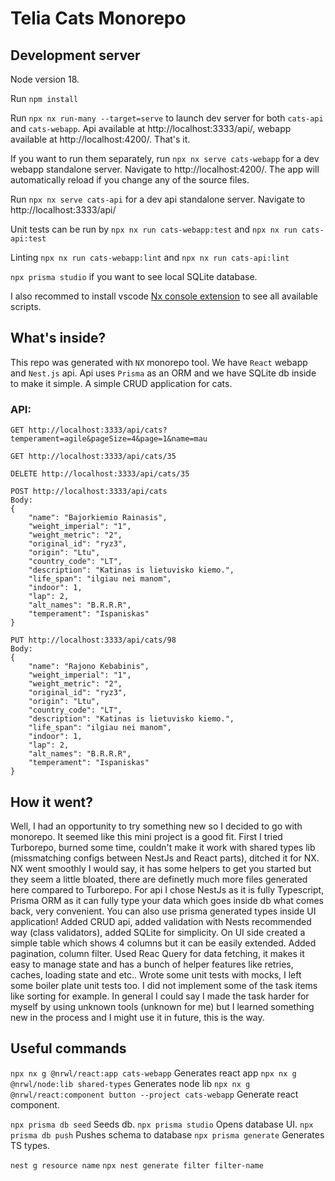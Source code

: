 # Telia Cats Monorepo

## Development server

Node version 18.

Run `npm install`

Run `npx nx run-many --target=serve` to launch dev server for both `cats-api` and `cats-webapp`. Api available at http://localhost:3333/api/, webapp available at http://localhost:4200/. That's it.

If you want to run them separately, run `npx nx serve cats-webapp` for a dev webapp standalone server. Navigate to http://localhost:4200/. The app will automatically reload if you change any of the source files.

Run `npx nx serve cats-api` for a dev api standalone server. Navigate to http://localhost:3333/api/

Unit tests can be run by `npx nx run cats-webapp:test` and `npx nx run cats-api:test`

Linting `npx nx run cats-webapp:lint` and `npx nx run cats-api:lint`

`npx prisma studio` if you want to see local SQLite database.

I also recommed to install vscode [Nx console extension](https://marketplace.visualstudio.com/items?itemName=nrwl.angular-console) to see all available scripts.

## What's inside?

This repo was generated with `NX` monorepo tool. We have `React` webapp and `Nest.js` api. Api uses `Prisma` as an ORM and we have SQLite db inside to make it simple. A simple CRUD application for cats.

### API:

```
GET http://localhost:3333/api/cats?temperament=agile&pageSize=4&page=1&name=mau

GET http://localhost:3333/api/cats/35

DELETE http://localhost:3333/api/cats/35

POST http://localhost:3333/api/cats
Body:
{
    "name": "Bajorkiemio Rainasis",
    "weight_imperial": "1",
    "weight_metric": "2",
    "original_id": "ryz3",
    "origin": "Ltu",
    "country_code": "LT",
    "description": "Katinas is lietuvisko kiemo.",
    "life_span": "ilgiau nei manom",
    "indoor": 1,
    "lap": 2,
    "alt_names": "B.R.R.R",
    "temperament": "Ispaniskas"
}

PUT http://localhost:3333/api/cats/98
Body:
{
    "name": "Rajono Kebabinis",
    "weight_imperial": "1",
    "weight_metric": "2",
    "original_id": "ryz3",
    "origin": "Ltu",
    "country_code": "LT",
    "description": "Katinas is lietuvisko kiemo.",
    "life_span": "ilgiau nei manom",
    "indoor": 1,
    "lap": 2,
    "alt_names": "B.R.R.R",
    "temperament": "Ispaniskas"
}
```

## How it went?

Well, I had an opportunity to try something new so I decided to go with monorepo. It seemed like this mini project is a good fit. First I tried Turborepo, burned some time, couldn't make it work with shared types lib (missmatching configs between NestJs and React parts), ditched it for NX. NX went smoothly I would say, it has some helpers to get you started but they seem a little bloated, there are definetly much more files generated here compared to Turborepo. For api I chose NestJs as it is fully Typescript, Prisma ORM as it can fully type your data which goes inside db what comes back, very convenient. You can also use prisma generated types inside UI application! Added CRUD api, added validation with Nests recommended way (class validators), added SQLite for simplicity. On UI side created a simple table which shows 4 columns but it can be easily extended. Added pagination, column filter. Used Reac Query for data fetching, it makes it easy to manage state and has a bunch of helper features like retries, caches, loading state and etc.. Wrote some unit tests with mocks, I left some boiler plate unit tests too. I did not implement some of the task items like sorting for example. In general I could say I made the task harder for myself by using unknown tools (unknown for me) but I learned something new in the process and I might use it in future, this is the way.

## Useful commands

`npx nx g @nrwl/react:app cats-webapp` Generates react app
`npx nx g @nrwl/node:lib shared-types` Generates node lib
`npx nx g @nrwl/react:component button --project cats-webapp` Generate react component.

`npx prisma db seed` Seeds db.
`npx prisma studio` Opens database UI.
`npx prisma db push` Pushes schema to database
`npx prisma generate` Generates TS types.

`nest g resource name`
`npx nest generate filter filter-name`
